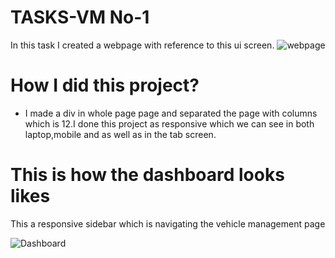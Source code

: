 # TASKS-VM No-1

In this task I created a webpage with reference to this ui screen.
![webpage](https://github.com/Bavadharini18/TASKS-VM/assets/130160473/adb7d873-dae2-4ee8-ac14-295535797a1a)

# How I did this project?

* I made a div in whole page page and separated the page with columns which is 12.I done this project as responsive which we can see in both laptop,mobile and as well as in the tab screen.

# This is how the dashboard looks likes
This a responsive sidebar which is navigating the vehicle management page

![Dashboard](https://github.com/Bavadharini18/TASKS-VM/assets/130160473/fdf4828a-4ba3-452c-91ba-22092bb5c57a)
